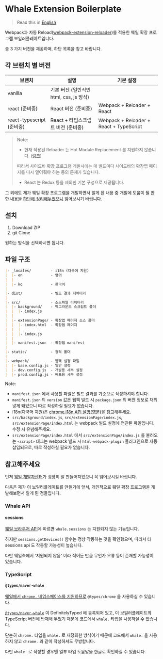# Whale Extension Boilerplate

> Read this in [English](README.md)

Webpack과 자동 Reload([webpack-extension-reloader](https://github.com/rubenspgcavalcante/webpack-extension-reloader))를 적용한
웨일 확장 프로그램 보일러플레이트입니다.

총 3 가지 버전을 제공하며, 하단 목록을 참고 바랍니다.

## 각 브랜치 별 버전

| 브랜치 | 설명 | 기본 설정 |
| - | - | - |
| vanilla | 기본 버전 (일반적인 html, css, js 방식) | |
| react (준비중) | React 버전 (준비중) | Webpack + Reloader + React |
| react-typescript (준비중) | React + 타입스크립트 버전 (준비중) | Webpack + Reloader + React + TypeScript |

> Note:
>
> - 현재 적용된 Reloader 는 Hot Module Replacement 를 지원하지 않습니다. ([링크](https://github.com/rubenspgcavalcante/webpack-extension-reloader#solution-for-))
>
> 따라서 사이드바 확장 프로그램 개발시에는
> 매 빌드마다 사이드바의 확장앱 페이지를 다시 열어줘야 하는 등의 문제가 있습니다.
>
> - React 는 Redux 등을 제외한 기본 구성으로 제공됩니다.

그 외에도 제가 웨일 확장 프로그램을 개발하면서 알게 된 내용 중
개발에 도움이 될 만한 내용을 [하단에 정리해두었으니](#참고해주세요) 읽어보시기 바랍니다.

## 설치

1. Download ZIP
2. git Clone

원하는 방식을 선택하시면 됩니다.

## 파일 구조

```md
|- _locales/         - i18n (다국어 지원)
|  |- en             - 영어
|  |
|  |- ko             - 한국어
|
|- dist/             - 빌드 결과 디렉터리
|
|- src/              - 소스파일 디렉터리
|  |- background/    - 백그라운드 스크립트 폴더
|  |  |- index.js
|  |
|  |- extensionPage/ - 확장앱 페이지 소스 폴더
|  |  |- index.html  - 확장앱 페이지
|  |  |
|  |  |- index.js
|  |
|  |- manifest.json  - 확장앱 manifest
|
|- static/           - 정적 폴더
|
|- webpack/          - 웹팩 설정 파일
|  |- base.config.js - 일반 설정
|  |- dev.config.js  - 개발용 세부 설정
|  |- prod.config.js - 배포용 세부 설정
```

Note:

- `manifest.json` 에서 사용할 파일은 빌드 결과를 기준으로 작성하셔야 합니다.
- `manifest.json` 의 `version` 값은 웹팩 빌드 시 `package.json` 의 버전 정보로 채워넣게 돼있으니 따로 작성하실 필요가 없습니다.
- i18n(다국어 지원)은 [chrome.i18n API 설명(영문)](https://developer.chrome.com/extensions/i18n)을 참고해주세요.
- `src/background/index.js`, `src/extensionPage/index.js`, `src/extensionPage/index.html` 는 webpack 빌드 설정에 연관된 파일입니다. 수정 시 유념해주세요.
- `src/extensionPage/index.html` 에서  `src/extensionPage/index.js` 를 불러오는 `<script>` 태그는 webpack 빌드 시 `html-webpack-plugin` 플러그인으로 자동 삽입되므로, 따로 작성하실 필요가 없습니다.

## 참고해주세요

먼저 [웨일 개발자센터](https://developers.whale.naver.com/)가 굉장히 잘 만들어져있으니 꼭 읽어보시길 바랍니다.

다음은 제가 이 보일러플레이트를 만들기에 앞서,
개인적으로 웨일 확장 프로그램을 개발해보면서 알게 된 점들입니다.

### Whale API

#### sessions

[웨일 브라우저 API](https://developers.whale.naver.com/api/)에 따르면
`whale.sessions` 는 지원되지 않는 기능입니다.

하지만 `sessions.getDevices()` 함수는 정상 작동하는 것을 확인했으며, 따라서 타 sessions api 도 작동할 가능성이 높습니다.

다만 웨일측에서 '지원되지 않음' 이라 적어둔 만큼
무언가 오류 등이 존재할 가능성이 있습니다.

### TypeScript

#### `@types/naver-whale`

[웨일에서 `chrome.` 네임스페이스를 지원하므로](https://developers.whale.naver.com/api/#%ED%98%B8%ED%99%98%EC%84%B1)
`@types/chrome` 을 사용하실 수 있습니다.

[`@types/naver-whale`](https://www.npmjs.com/package/@types/naver-whale) 이
DefinitelyTyped 에 등록되어 있고, 이 보일러플레이트의 TypeScript 버전에
탑재해 두었기 때문에 코드에서 `whale.` 타입을 사용하실 수 있습니다.

단순히 `chrome.` 타입을 `whale.` 로 재정의한 방식이기 때문에
코드에서 `whale.` 을 사용하지 않고 `chrome.` 과 같이 작성하셔도 무방합니다.

다만 `whale.` 로 작성할 경우엔 일부 타입 도움말을 한글로 확인하실 수 있습니다.
